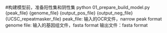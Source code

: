 #构建模型前，准备阳性集和阴性集
python 01_prepare_build_model.py {peak_file} {genome_file} {output_pos_file} {output_neg_file} {UCSC_repeatmasker_file}
peak_file: 输入的OCR文件，narrow peak format
genome file: 输入的基因组文件，fasta format
输出文件：fasta format

